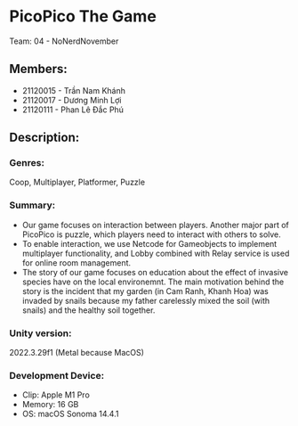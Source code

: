 # PicoPico The Game
Team: 04 - NoNerdNovember

## Members:
  - 21120015 - Trần Nam Khánh
  - 21120017 - Dương Minh Lợi
  - 21120111 - Phan Lê Đắc Phú

## Description:

### Genres: 
Coop, Multiplayer, Platformer, Puzzle
  
### Summary: 
  - Our game focuses on interaction between players. Another major part of PicoPico is puzzle, which players need to interact with others to solve.
  - To enable interaction, we use Netcode for Gameobjects to implement multiplayer functionality, and Lobby combined with Relay service is used for online room management.
  - The story of our game focuses on education about the effect of invasive species have on the local environemnt. The main motivation behind the story is the incident that my garden (in Cam Ranh, Khanh Hoa) was invaded by snails because my father carelessly mixed the soil (with snails) and the healthy soil together.

### Unity version: 
2022.3.29f1 <Metal> (Metal because MacOS)

### Development Device:
  - Clip: Apple M1 Pro
  - Memory: 16 GB
  - OS: macOS Sonoma 14.4.1
